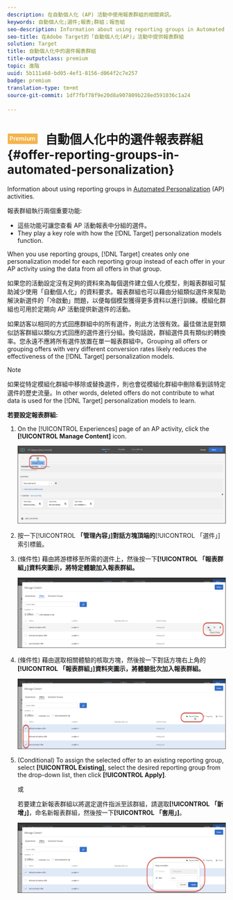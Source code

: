 ```yaml
---
description: 在自動個人化 (AP) 活動中使用報表群組的相關資訊。
keywords: 自動個人化;選件;報表;群組；報告組
seo-description: Information about using reporting groups in Automated Personalization (AP) activities in Adobe Target.
seo-title: 在Adobe Target的「自動個人化(AP)」活動中提供報表群組
solution: Target
title: 自動個人化中的選件報表群組
title-outputclass: premium
topic: 進階
uuid: 5b111a68-bd05-4ef1-8156-d064f2c7e257
badge: premium
translation-type: tm+mt
source-git-commit: 1df7fbf78f9e20d8a907809b228ed591036c1a24

---
```



# ![PREMIUM](/help/assets/premium.png) 自動個人化中的選件報表群組{#offer-reporting-groups-in-automated-personalization}

Information about using reporting groups in [Automated Personalization](/help/c-activities/t-automated-personalization/automated-personalization.md) (AP) activities.

報表群組執行兩個重要功能:

* 這些功能可讓您查看 AP 活動報表中分組的選件。
* They play a key role with how the [!DNL Target] personalization models function.

When you use reporting groups, [!DNL Target] creates only one personalization model for each reporting group instead of each offer in your AP activity using the data from all offers in that group.

如果您的活動設定沒有足夠的資料來為每個選件建立個人化模型，則報表群組可幫助減少使用「自動個人化」的資料要求。報表群組也可以藉由分組類似選件來幫助解決新選件的「冷啟動」問題，以便每個模型獲得更多資料以進行訓練。模組化群組也可用於定期向 AP 活動提供新選件的活動。

如果訪客以相同的方式回應群組中的所有選件，則此方法很有效。最佳做法是對類似訪客群組以類似方式回應的選件進行分組。換句話說，群組選件具有類似的轉換率。您永遠不應將所有選件放置在單一報表群組中。Grouping all offers or grouping offers with very different conversion rates likely reduces the effectiveness of the [!DNL Target] personalization models.

>[!NOTE]
>
>如果從特定模組化群組中移除或替換選件，則也會從模組化群組中刪除看到該特定選件的歷史流量。In other words, deleted offers do not contribute to what data is used for the [!DNL Target] personalization models to learn.

**若要設定報表群組:**

1. On the [!UICONTROL Experiences] page of an AP activity, click the **[!UICONTROL Manage Content]** icon.

   ![](assets/ap_manage_content.png)

1. 按一下[!UICONTROL **「管理內容」]對話方塊頂端的**[!UICONTROL 「選件」]索引標籤。
1. (條件性) 藉由將游標移至所需的選件上，然後按一下&#x200B;**[!UICONTROL 「報表群組」]資料夾圖示，將特定體驗加入報表群組。**

   ![](assets/ap_manage_content_2.png)

1. (條件性) 藉由選取相關體驗的核取方塊，然後按一下對話方塊右上角的&#x200B;**[!UICONTROL 「報表群組」]資料夾圖示，將體驗批次加入報表群組。**

   ![](assets/ap_manage_content_3.png)

1. (Conditional) To assign the selected offer to an existing reporting group, select **[!UICONTROL Existing]**, select the desired reporting group from the drop-down list, then click **[!UICONTROL Apply]**.

   或

   若要建立新報表群組以將選定選件指派至該群組，請選取&#x200B;**[!UICONTROL 「新增」]**，命名新報表群組，然後按一下&#x200B;**[!UICONTROL 「套用」]**。

   ![](assets/ap_reporting_groups.png)

